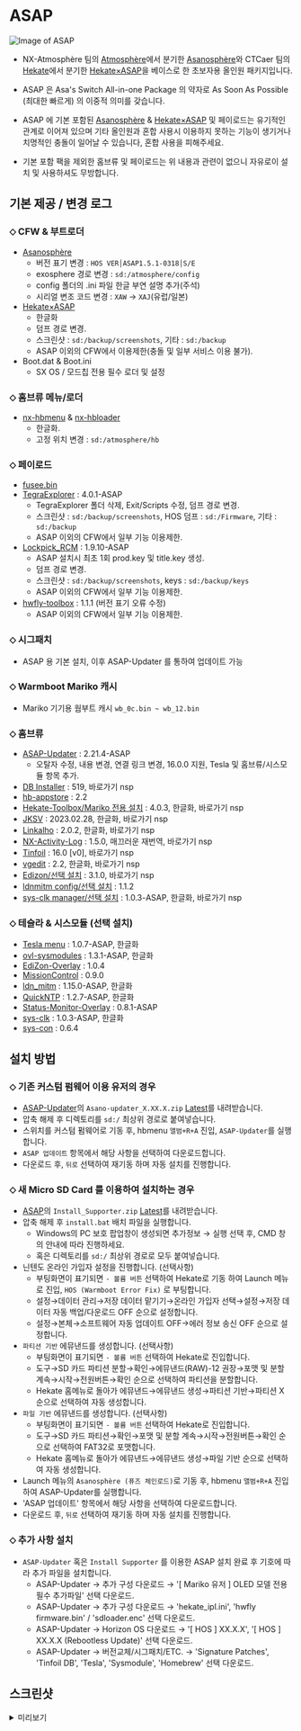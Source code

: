 # ASAP
![Image of ASAP](https://user-images.githubusercontent.com/89662125/222437596-ec56021f-bbf4-4326-916b-8abaa23049cd.png)


- NX-Atmosphère 팀의 [Atmosphère](https://github.com/Atmosphere-NX/Atmosphere)에서 분기한 [Asanosphère](https://github.com/Asadayot/Asanosphere)와 CTCaer 팀의 [Hekate](https://github.com/CTCaer/hekate)에서 분기한 [Hekate×ASAP](https://github.com/Asadayot/hekate)을 베이스로 한 초보자용 올인원 패키지입니다.

- ASAP 은 Asa's Switch All-in-one Package 의 약자로 As Soon As Possible (최대한 빠르게) 의 이중적 의미를 갖습니다.
- ASAP 에 기본 포함된 [Asanosphère](https://github.com/Asadayot/Asanosphere) & [Hekate×ASAP](https://github.com/Asadayot/hekate) 및 페이로드는 유기적인 관계로 이어져 있으며 기타 올인원과 혼합 사용시 이용하지 못하는 기능이 생기거나 치명적인 충돌이 일어날 수 있습니다, 혼합 사용을 피해주세요.
- 기본 포함 팩을 제외한 홈브류 및 페이로드는 위 내용과 관련이 없으니 자유로이 설치 및 사용하셔도 무방합니다.




## 기본 제공 / 변경 로그
### ⬦ CFW & 부트로더
- [Asanosphère](https://github.com/Asadayot/Asanosphere)
  - 버전 표기 변경 : `HOS VER│ASAP1.5.1-0318│S/E`
  - exosphere 경로 변경 : `sd:/atmosphere/config`
  - config 폴더의 .ini 파일 한글 부연 설명 추가(주석)
  - 시리얼 변조 코드 변경 : `XAW` → `XAJ`(유럽/일본)
- [Hekate×ASAP](https://github.com/Asadayot/hekate)
  - 한글화
  - 덤프 경로 변경.
  - 스크린샷 : `sd:/backup/screenshots`, 기타 : `sd:/backup`
  - ASAP 이외의 CFW에서 이용제한(충돌 및 일부 서비스 이용 불가). 
- Boot.dat & Boot.ini
  - SX OS / 모드칩 전용 필수 로더 및 설정

### ⬦ 홈브류 메뉴/로더
- [nx-hbmenu](https://github.com/Asadayot/nx-hbmenu) & [nx-hbloader](https://github.com/Asadayot/nx-hbloader)
  - 한글화.
  - 고정 위치 변경 : `sd:/atmosphere/hb` 

### ⬦ 페이로드
- [fusee.bin](https://github.com/Asadayot/Asanosphere)
- [TegraExplorer](https://github.com/Asadayot/TegraExplorer) : 4.0.1-ASAP
  - TegraExplorer 폴더 삭제, Exit/Scripts 수정, 덤프 경로 변경.
  - 스크린샷 : `sd:/backup/screenshots`, HOS 덤프 : `sd:/Firmware`, 기타 : `sd:/backup`
  - ASAP 이외의 CFW에서 일부 기능 이용제한.
- [Lockpick_RCM](https://github.com/Asadayot/Lockpick_RCM) : 1.9.10-ASAP
  - ASAP 설치시 최초 1회 prod.key 및 title.key 생성.
  - 덤프 경로 변경.
  - 스크린샷 : `sd:/backup/screenshots`, keys : `sd:/backup/keys`
  - ASAP 이외의 CFW에서 일부 기능 이용제한.
- [hwfly-toolbox](https://github.com/Asadayot/hwfly-toolbox) : 1.1.1 (버전 표기 오류 수정)
  - ASAP 이외의 CFW에서 일부 기능 이용제한.

### ⬦ 시그패치
- ASAP 용 기본 설치, 이후 ASAP-Updater 를 통하여 업데이트 가능

### ⬦ Warmboot Mariko 캐시
- Mariko 기기용 웜부트 캐시 `wb_0c.bin ~ wb_12.bin`

### ⬦ 홈브류
- [ASAP-Updater](https://github.com/Asadayot/ASAP-updater) : 2.21.4-ASAP
  - 오탈자 수정, 내용 변경, 연결 링크 변경, 16.0.0 지원, Tesla 및 홈브류/시스모듈 항목 추가.
- [DB Installer](https://github.com/rashevskyv/dbi) : 519, 바로가기 nsp
- [hb-appstore](https://github.com/fortheusers/hb-appstore) : 2.2
- [Hekate-Toolbox/Mariko 전용 설치](https://github.com/Asadayot/Hekate-Toolbox) : 4.0.3, 한글화, 바로가기 nsp
- [JKSV](https://github.com/Asadayot/JKSV) : 2023.02.28, 한글화, 바로가기 nsp
- [Linkalho](https://github.com/Asadayot/linkalho) : 2.0.2, 한글화, 바로가기 nsp
- [NX-Activity-Log](https://github.com/Asadayot/NX-Activity-Log) : 1.5.0, 매끄러운 재번역, 바로가기 nsp
- [Tinfoil](https://github.com/Asadayot/NX-Activity-Log) : 16.0 [v0], 바로가기 nsp
- [vgedit](https://github.com/Asadayot/vgedit) : 2.2, 한글화, 바로가기 nsp
- [Edizon/선택 설치](https://github.com/WerWolv/EdiZon) : 3.1.0, 바로가기 nsp
- [ldnmitm config/선택 설치](https://github.com/Asadayot/ldn_mitm) : 1.1.2
- [sys-clk manager/선택 설치](https://github.com/Asadayot/sys-clk) : 1.0.3-ASAP, 한글화, 바로가기 nsp

### ⬦ 테슬라 & 시스모듈 (선택 설치)
- [Tesla menu](https://github.com/Asadayot/Tesla-Menu) : 1.0.7-ASAP, 한글화
- [ovl-sysmodules](https://github.com/Asadayot/ovl-sysmodules) : 1.3.1-ASAP, 한글화
- [EdiZon-Overlay](https://github.com/proferabg/EdiZon-Overlay) : 1.0.4
- [MissionControl](https://github.com/ndeadly/MissionControl) : 0.9.0
- [ldn_mitm](https://github.com/Asadayot/ldn_mitm) : 1.15.0-ASAP, 한글화
- [QuickNTP](https://github.com/Asadayot/QuickNTP) : 1.2.7-ASAP, 한글화
- [Status-Monitor-Overlay](https://github.com/Asadayot/Status-Monitor-Overlay) : 0.8.1-ASAP
- [sys-clk](https://github.com/Asadayot/sys-clk) : 1.0.3-ASAP, 한글화
- [sys-con](https://github.com/cathery/sys-con) : 0.6.4


## 설치 방법
### ⬦ 기존 커스텀 펌웨어 이용 유저의 경우
- [ASAP-Updater](https://github.com/Asadayot/ASAP-updater)의 `Asano-updater_X.XX.X.zip` [Latest](https://github.com/Asadayot/ASAP-updater/releases/latest)를 내려받습니다.
- 압축 해제 후 디렉토리를 `sd:/` 최상위 경로로 붙여넣습니다.
- 스위치를 커스텀 펌웨어로 기동 후, hbmenu `앨범+R+A` 진입, `ASAP-Updater`를 실행합니다.
- `ASAP 업데이트` 항목에서 해당 사항을 선택하여 다운로드합니다.
- 다운로드 후, `뒤로` 선택하여 재기동 하며 자동 설치를 진행합니다.

### ⬦ 새 Micro SD Card 를 이용하여 설치하는 경우
- [ASAP](https://github.com/Asadayot/ASAP)의 `Install_Supporter.zip` [Latest](https://github.com/Asadayot/ASAP/releases/latest)를 내려받습니다.
- 압축 해제 후 `install.bat` 배치 파일을 실행합니다.
  - Windows의 PC 보호 팝업창이 생성되면 추가정보 → 실행 선택 후, CMD 창의 안내에 따라 진행하세요.
  - 혹은 디렉토리를 `sd:/` 최상위 경로로 모두 붙여넣습니다.
- 닌텐도 온라인 가입자 설정을 진행합니다. (선택사항)
  - 부팅화면이 표기되면 `- 볼륨 버튼` 선택하여 Hekate로 기동 하여 Launch 메뉴로 진입, `HOS (Warmboot Error Fix)` 로 부팅합니다.
  - 설정→데이터 관리→저장 데이터 맡기기→온라인 가입자 선택→설정→저장 데이터 자동 백업/다운로드 OFF 순으로 설정합니다.
  - 설정→본체→소프트웨어 자동 업데이트 OFF→에러 정보 송신 OFF 순으로 설정합니다.
- `파티션 기반` 에뮤낸드를 생성합니다. (선택사항)
  - 부팅화면이 표기되면 `- 볼륨 버튼` 선택하여 Hekate로 진입합니다. 
  - 도구→SD 카드 파티션 분할→확인→에뮤낸드(RAW)-12 권장→포맷 및 분할 계속→시작→전원버튼→확인 순으로 선택하여 파티션을 분할합니다.
  - Hekate 홈메뉴로 돌아가 에뮤낸드→에뮤낸드 생성→파티션 기반→파티션 X 순으로 선택하여 자동 생성합니다.
- `파일 기반` 에뮤낸드를 생성합니다. (선택사항)
  - 부팅화면이 표기되면 `- 볼륨 버튼` 선택하여 Hekate로 진입합니다. 
  - 도구→SD 카드 파티션→확인→포맷 및 분할 계속→시작→전원버튼→확인 순으로 선택하여 FAT32로 포맷합니다.
  - Hekate 홈메뉴로 돌아가 에뮤낸드→에뮤낸드 생성→파일 기반 순으로 선택하여 자동 생성합니다.
- Launch 메뉴의 `Asanosphère (퓨즈 체인로드)`로 기동 후, hbmenu `앨범+R+A` 진입하여 ASAP-Updater를 실행합니다.
- 'ASAP 업데이트' 항목에서 해당 사항을 선택하여 다운로드합니다.
- 다운로드 후, `뒤로` 선택하여 재기동 하며 자동 설치를 진행합니다.

### ⬦ 추가 사항 설치
- `ASAP-Updater` 혹은 `Install Supporter` 를 이용한 ASAP 설치 완료 후 기호에 따라 추가 파일을 설치합니다.
  - ASAP-Updater → 추가 구성 다운로드 → '[ Mariko 유저 ] OLED 모델 전용 필수 추가파일' 선택 다운로드.
  - ASAP-Updater → 추가 구성 다운로드 → 'hekate_ipl.ini', 'hwfly firmware.bin' / 'sdloader.enc' 선택 다운로드.
  - ASAP-Updater → Horizon OS 다운로드 → '[ HOS ] XX.X.X', '[ HOS ] XX.X.X (Rebootless Update)' 선택 다운로드. 
  - ASAP-Updater → 버전교체/시그패치/ETC. → 'Signature Patches', 'Tinfoil DB', 'Tesla', 'Sysmodule', 'Homebrew' 선택 다운로드.

## 스크린샷
<details><summary>미리보기</summary>

![1](https://user-images.githubusercontent.com/89662125/226023702-b8afd533-fafa-4dad-96d8-96f527a662d2.png)
![2](https://user-images.githubusercontent.com/89662125/226023722-076486e0-47a7-43c6-99a2-06867d24f41e.png)
![3](https://user-images.githubusercontent.com/89662125/226023728-58e07a1b-2a16-4f01-8f40-555e66b6cbd3.png)
![4](https://user-images.githubusercontent.com/89662125/226023738-3d75c388-4599-4d90-8741-405ec1acc218.png)
![5](https://user-images.githubusercontent.com/89662125/226023746-536241ec-50da-4906-96be-3762d95be952.png)
![6](https://user-images.githubusercontent.com/89662125/226023756-eddbc432-f97d-4293-974b-ae35c31552cb.png)
![7](https://user-images.githubusercontent.com/89662125/226023768-11a8a304-8799-41c3-ac26-572632eb3287.jpg)
![8](https://user-images.githubusercontent.com/89662125/222483583-1d41ebd1-3cc5-4136-a731-077e93c6bd37.jpg)
![9](https://user-images.githubusercontent.com/89662125/226023779-8a9576b6-55b2-4d95-b357-5720a5683edf.jpg)
![11](https://user-images.githubusercontent.com/89662125/226023787-a2515c04-bab2-46d4-b10b-affdba80c1e6.jpg)
![12](https://user-images.githubusercontent.com/89662125/222483729-e9399261-b2eb-4af4-880e-217980faa047.jpg)
![13](https://user-images.githubusercontent.com/89662125/222483738-b10c9844-351b-4abd-8a73-a533881f5a4f.jpg)
![14](https://user-images.githubusercontent.com/89662125/222483759-ae856d50-81b0-4e39-9743-51e7af41f6fd.jpg)
![15](https://user-images.githubusercontent.com/89662125/222483793-c8a87a5c-508b-42cb-8294-bdc94a5ac356.jpg)
![16](https://user-images.githubusercontent.com/89662125/222483816-f3ad4b3a-be0f-41e0-8001-ccbd4e2e16a3.jpg)

</details>
